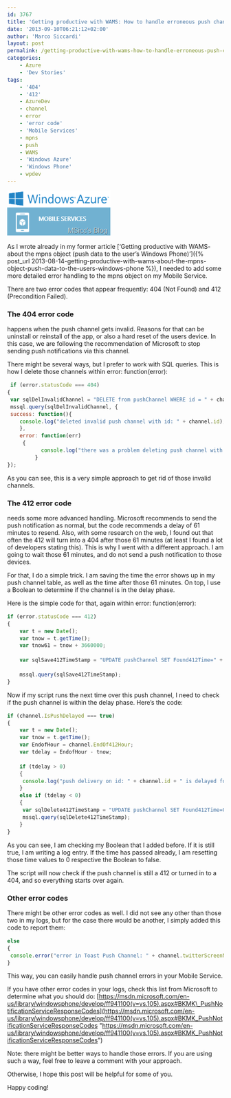 ```yaml
---
id: 3767
title: 'Getting productive with WAMS: How to handle erroneous push channels'
date: '2013-09-10T06:21:12+02:00'
author: 'Marco Siccardi'
layout: post
permalink: /getting-productive-with-wams-how-to-handle-erroneous-push-channels/
categories:
    - Azure
    - 'Dev Stories'
tags:
    - '404'
    - '412'
    - AzureDev
    - channel
    - error
    - 'error code'
    - 'Mobile Services'
    - mpns
    - push
    - WAMS
    - 'Windows Azure'
    - 'Windows Phone'
    - wpdev
---
```


![WAMS](/assets/img/2013/09/WAMS.png "WAMS")

As I wrote already in my former article [‘Getting productive with WAMS- about the mpns object (push data to the user’s Windows Phone)’]({% post_url 2013-08-14-getting-productive-with-wams-about-the-mpns-object-push-data-to-the-users-windows-phone %}), I needed to add some more detailed error handling to the mpns object on my Mobile Service.

There are two error codes that appear frequently: 404 (Not Found) and 412 (Precondition Failed).

### The 404 error code

happens when the push channel gets invalid. Reasons for that can be uninstall or reinstall of the app, or also a hard reset of the users device. In this case, we are following the recommendation of Microsoft to stop sending push notifications via this channel.

There might be several ways, but I prefer to work with SQL queries. This is how I delete those channels within error: function(error):

``` js
 if (error.statusCode === 404)
{
 var sqlDelInvalidChannel = "DELETE from pushChannel WHERE id = " + channel.id;
 mssql.query(sqlDelInvalidChannel, {
 success: function(){
	console.log("deleted invalid push channel with id: " + channel.id);
	},
	error: function(err)
	 {
           console.log("there was a problem deleting push channel with id: " + channel.id + ", " + err)
         }
});
```
 
As you can see, this is a very simple approach to get rid of those invalid channels.

### The 412 error code

needs some more advanced handling. Microsoft recommends to send the push notification as normal, but the code recommends a delay of 61 minutes to resend. Also, with some research on the web, I found out that often the 412 will turn into a 404 after those 61 minutes (at least I found a lot of developers stating this). This is why I went with a different approach. I am going to wait those 61 minutes, and do not send a push notification to those devices.

For that, I do a simple trick. I am saving the time the error shows up in my push channel table, as well as the time after those 61 minutes. On top, I use a Boolean to determine if the channel is in the delay phase.

Here is the simple code for that, again within error: function(error):

``` js
if (error.statusCode === 412)
{
	var t = new Date();
	var tnow = t.getTime();
	var tnow61 = tnow + 3660000;

	var sqlSave412TimeStamp = "UPDATE pushChannel SET Found412Time=" +  tnow + ", EndOf412Hour=" + tnow61 + ", IsPushDelayed = 'true' WHERE id=" + channel.id;

	mssql.query(sqlSave412TimeStamp);
}
```
 
Now if my script runs the next time over this push channel, I need to check if the push channel is within the delay phase. Here’s the code:

``` js
if (channel.IsPushDelayed === true)
{
	var t = new Date();
	var tnow = t.getTime();
	var EndofHour = channel.EndOf412Hour;
	var tdelay = EndofHour - tnow;

	if (tdelay > 0)
	{
	 console.log("push delivery on id: " + channel.id + " is delayed for: " + (Math.floor(tdelay/1000/60)) + " minutes");
	}
	else if (tdelay < 0)
	{
	 var sqlDelete412TimeStamp = "UPDATE pushChannel SET Found412Time=0 , EndOf412Hour= 0, IsPushDelayed = 'false' WHERE id=" + channel.id;
	 mssql.query(sqlDelete412TimeStamp);
	}
}
```
 
As you can see, I am checking my Boolean that I added before. If it is still true, I am writing a log entry. If the time has passed already, I am resetting those time values to 0 respective the Boolean to false.

The script will now check if the push channel is still a 412 or turned in to a 404, and so everything starts over again.

### Other error codes

There might be other error codes as well. I did not see any other than those two in my logs, but for the case there would be another, I simply added this code to report them:

```js
else
{
 console.error("error in Toast Push Channel: " + channel.twitterScreenName, channel.id, error)
}
```
 
This way, you can easily handle push channel errors in your Mobile Service.

If you have other error codes in your logs, check this list from Microsoft to determine what you should do: [https://msdn.microsoft.com/en-us/library/windowsphone/develop/ff941100(v=vs.105).aspx#BKMK\_PushNotificationServiceResponseCodes](https://msdn.microsoft.com/en-us/library/windowsphone/develop/ff941100(v=vs.105).aspx#BKMK_PushNotificationServiceResponseCodes "https://msdn.microsoft.com/en-us/library/windowsphone/develop/ff941100(v=vs.105).aspx#BKMK_PushNotificationServiceResponseCodes")

Note: there might be better ways to handle those errors. If you are using such a way, feel free to leave a comment with your approach.

Otherwise, I hope this post will be helpful for some of you.

Happy coding!
